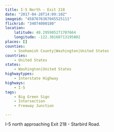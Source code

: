 ```yaml
---
title: I-5 North - Exit 218
date: "2017-04-28T14:09:10Z"
imageid: "4587676367045525111"
flickrid: "34074000180"
location:
    latitude: 48.295985271707664
    longitude: -122.30160713195802
places: []
counties:
    - Snohomish County|Washington|United States
countries:
    - United States
states:
    - Washington|United States
highwaytypes:
    - Interstate Highway
highways:
    - I-5
tags:
    - Big Green Sign
    - Intersection
    - Freeway Junction

---
```

I-5 north approaching Exit 218 - Starbird Road.